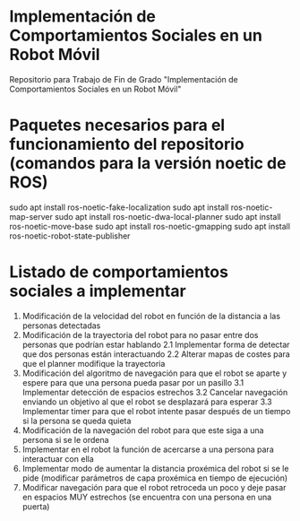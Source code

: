 # Implementación de Comportamientos Sociales en un Robot Móvil
Repositorio para Trabajo de Fin de Grado "Implementación de Comportamientos Sociales en un Robot Móvil"

# Paquetes necesarios para el funcionamiento del repositorio (comandos para la versión noetic de ROS)
sudo apt install ros-noetic-fake-localization
sudo apt install ros-noetic-map-server
sudo apt install ros-noetic-dwa-local-planner
sudo apt install ros-noetic-move-base
sudo apt install ros-noetic-gmapping
sudo apt install ros-noetic-robot-state-publisher

# Listado de comportamientos sociales a implementar
1. Modificación de la velocidad del robot en función de la distancia a las personas detectadas
2. Modificación de la trayectoria del robot para no pasar entre dos personas que podrían estar hablando
   2.1 Implementar forma de detectar que dos personas están interactuando
   2.2 Alterar mapas de costes para que el planner modifique la trayectoria
3. Modificación del algoritmo de navegación para que el robot se aparte y espere para que una persona pueda pasar por un pasillo
   3.1 Implementar detección de espacios estrechos
   3.2 Cancelar navegación enviando un objetivo al que el robot se desplazará para esperar
   3.3 Implementar timer para que el robot intente pasar después de un tiempo si la persona se queda quieta
4. Modificación de la navegación del robot para que este siga a una persona si se le ordena
5. Implementar en el robot la función de acercarse a una persona para interactuar con ella
6. Implementar modo de aumentar la distancia proxémica del robot si se le pide (modificar parámetros de capa proxémica en tiempo de ejecución)
7. Modificar navegación para que el robot retroceda un poco y deje pasar en espacios MUY estrechos (se encuentra con una persona en una puerta)
